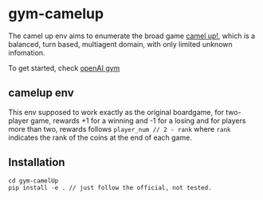 # gym-camelup

The camel up env aims to enumerate the broad game [camel up!](https://boardgamegeek.com/boardgame/153938/camel), which is a balanced, turn based, multiagent domain, with only limited unknown infomation.

To get started, check [openAI gym](https://github.com/openai/gym)

## camelup env

This env supposed to work exactly as the original boardgame, for two-player game, rewards +1 for a winning and -1 for a losing and for players more than two, rewards follows ```player_num // 2 - rank``` where ```rank``` indicates the rank of the coins at the end of each game.

## Installation

```
cd gym-camelUp
pip install -e . // just follow the official, not tested.
```